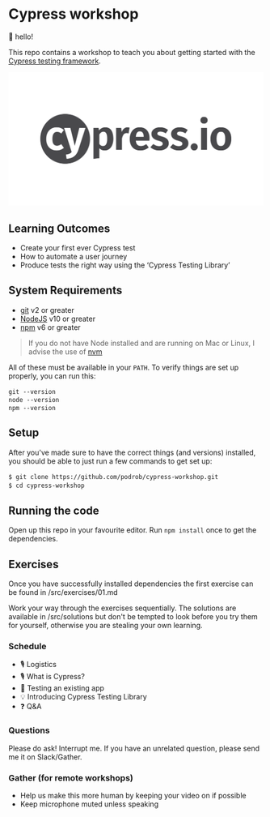 # Cypress workshop

👋 hello!

This repo contains a workshop to teach you about getting started with the [Cypress testing framework](https://www.cypress.io/).

![cypress logo](/images/cypress-io-logo.png)

## Learning Outcomes
- Create your first ever Cypress test
- How to automate a user journey
- Produce tests the right way using the ‘Cypress Testing Library’ 

## System Requirements

- [git](https://git-scm.com/) v2 or greater
- [NodeJS](https://nodejs.org/) v10 or greater
- [npm](https://www.npmjs.com/) v6 or greater

> If you do not have Node installed and are running on Mac or Linux, I advise the use of [nvm](https://github.com/nvm-sh/nvm)

All of these must be available in your `PATH`. To verify things are set up
properly, you can run this:

```shell
git --version
node --version
npm --version
```

## Setup

After you've made sure to have the correct things (and versions) installed, you
should be able to just run a few commands to get set up:

```sh
$ git clone https://github.com/podrob/cypress-workshop.git
$ cd cypress-workshop
```

## Running the code

Open up this repo in your favourite editor. Run `npm install` once to get the dependencies.

## Exercises

Once you have successfully installed dependencies the first exercise can be found in /src/exercises/01.md

Work your way through the exercises sequentially. The solutions are available in /src/solutions but don't be tempted to look before you try them for yourself, otherwise you are stealing your own learning.

### Schedule

- 🎙 Logistics
- 🎙 What is Cypress?
- 💪 Testing an existing app
- 💡 Introducing Cypress Testing Library
- ❓ Q&A

### Questions

Please do ask! Interrupt me. If you have an unrelated question, please send me it on Slack/Gather.

### Gather (for remote workshops)

- Help us make this more human by keeping your video on if possible
- Keep microphone muted unless speaking
